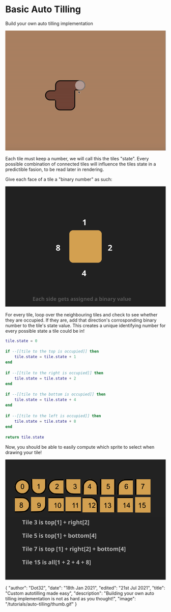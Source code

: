 # Basic Auto Tilling
Build your own auto tilling implementation

![auto tilling thumbnail](/tutorials/auto-tilling/thumb.gif)

Each tile must keep a number, we will call this the tiles "state". Every possible combination of connected tiles will influence the tiles state in a predictible fasion, to be read later in rendering.

Give each face of a tile a "binary number" as such:

![auto tilling image](/tutorials/auto-tilling/binary.svg)

For every tile, loop over the neighbouring tiles and check to see whether they are occupied. If they are, add that direction's corrosponding binary number to the tile's state value. This creates a unique identifying number for every possible state a tile could be in!

```lua
tile.state = 0

if --[[tile to the top is occupied]] then
	tile.state = tile.state + 1
end

if --[[tile to the right is occupied]] then
	tile.state = tile.state + 2
end

if --[[tile to the bottom is occupied]] then
	tile.state = tile.state + 4
end

if --[[tile to the left is occupied]] then
	tile.state = tile.state + 8
end

return tile.state
```

Now, you should be able to easily compute which sprite to select when drawing your tile!

![auto tilling image](/tutorials/auto-tilling/tiles.svg)

<div id="json">
	{
		"author": "Dot32",
		"date": "18th Jan 2021",
		"edited": "21st Jul 2021",
		"title": "Custom autotilling made easy",
		"description": "Building your own auto tilling implementation is not as hard as you thought!",
		"image": "/tutorials/auto-tilling/thumb.gif"
	}
</div>